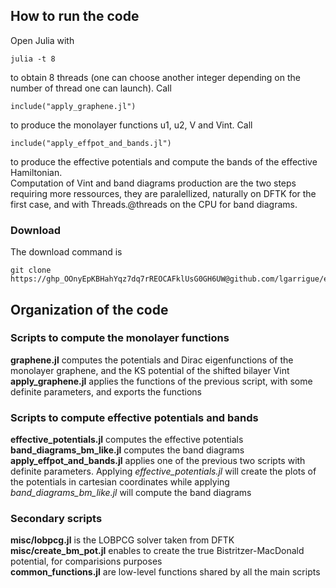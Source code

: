 ## How to run the code
Open Julia with
```
julia -t 8
```
to obtain 8 threads (one can choose another integer depending on the number of thread one can launch). Call
```
include("apply_graphene.jl")
```
to produce the monolayer functions u1, u2, V and Vint. Call
```
include("apply_effpot_and_bands.jl")
```
to produce the effective potentials and compute the bands of the effective Hamiltonian.  
Computation of Vint and band diagrams production are the two steps requiring more ressources, they are paralellized, naturally on DFTK for the first case, and with Threads.@threads on the CPU for band diagrams.

### Download
The download command is
```
git clone https://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@github.com/lgarrigue/effective_tbg.git
```

## Organization of the code

### Scripts to compute the monolayer functions
**graphene.jl** computes the potentials and Dirac eigenfunctions of the monolayer graphene, and the KS potential of the shifted bilayer Vint
**apply_graphene.jl** applies the functions of the previous script, with some definite parameters, and exports the functions

### Scripts to compute effective potentials and bands
**effective_potentials.jl** computes the effective potentials  
**band_diagrams_bm_like.jl** computes the band diagrams  
**apply_effpot_and_bands.jl** applies one of the previous two scripts with definite parameters. Applying *effective_potentials.jl* will create the plots of the potentials in cartesian coordinates while applying *band_diagrams_bm_like.jl* will compute the band diagrams

### Secondary scripts
**misc/lobpcg.jl** is the LOBPCG solver taken from DFTK  
**misc/create_bm_pot.jl** enables to create the true Bistritzer-MacDonald potential, for comparisions purposes  
**common_functions.jl** are low-level functions shared by all the main scripts
